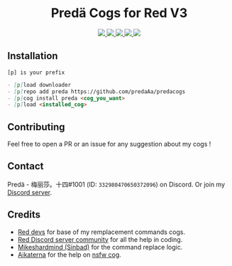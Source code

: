 <h1 align="center">Predä Cogs for Red V3</h1>

<p align="center">
  <a target="_blank" rel="noopener noreferrer" href="https://github.com/Cog-Creators/Red-DiscordBot/tree/V3/develop">
    <img src="https://img.shields.io/badge/Red%20DiscordBot-V3-red.svg">
    </a>
  <a target="_blank" rel="noopener noreferrer" href="https://github.com/Rapptz/discord.py/tree/rewrite">
    <img src="https://img.shields.io/badge/Discord.py-rewrite-blue.svg">
    </a>
  <a target="_blank" rel="noopener noreferrer" href="https://github.com/ambv/black">
    <img src="https://img.shields.io/badge/code%20style-black-000000.svg">
    </a>
  <a target="_blank" rel="noopener noreferrer" href="https://www.patreon.com/predaaA">
    <img src="https://img.shields.io/badge/Follow%20me-Patreon-orange.svg">
    </a>
  <a target="_blank" rel="noopener noreferrer" href="https://discord.gg/3EeJCjR">
    <img src="https://discordapp.com/api/guilds/337224005901615104/widget.png?style=shield">
    </a>
</p>

## Installation

```
[p] is your prefix
```
```md
- [p]load downloader
- [p]repo add preda https://github.com/predaAa/predacogs
- [p]cog install preda <cog_you_want>
- [p]load <installed_cog>
```

## Contributing

Feel free to open a PR or an issue for any suggestion about my cogs !

## Contact

Predä - 梅丽莎。十四#1001 (ID: `332980470650372096`) on Discord.
Or join my [Discord server](https://discord.gg/TwCNvVz).

## Credits

- [Red devs](https://github.com/Cog-Creators) for base of my remplacement commands cogs.
- [Red Discord server community](https://discord.gg/red) for all the help in coding.
- [Mikeshardmind (Sinbad)](https://github.com/mikeshardmind/SinbadCogs) for the command replace logic.
- [Aikaterna](https://github.com/aikaterna) for the help on [nsfw cog](https://github.com/PredaaA/predacogs/tree/master/nsfw).
